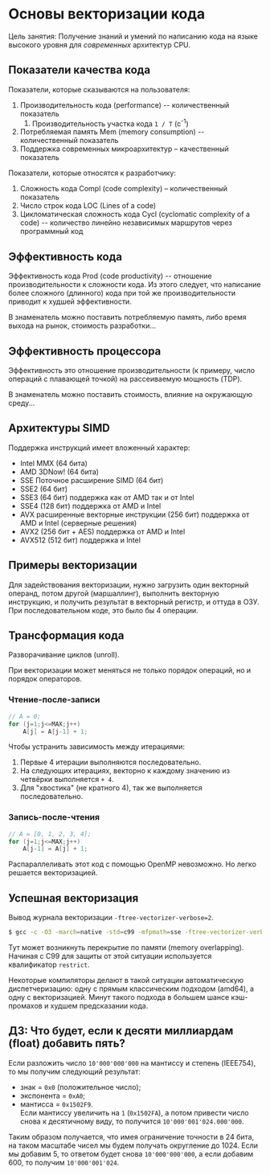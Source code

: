 # Основы векторизации кода

Цель занятия: Получение знаний и умений по написанию кода на языке высокого уровня для *современных* архитектур CPU.

## Показатели качества кода

Показатели, которые сказываются на пользователя:
1. Производительность кода (performance) -- количественный показатель
    1. Производительность участка кода `1 / T` (c<sup>-1</sup>)
2. Потребляемая память Mem (memory consumption) -- количественный показатель
3. Поддержка современных микроархитектур – качественный
показатель

Показатели, которые относятся к разработчику:
1. Сложность кода Сompl (code complexity) – количественный показатель
2. Число строк кода LOC (Lines of a code)
3. Цикломатическая сложность кода Cycl (cyclomatic complexity of a code) -- количество линейно независимых маршрутов через программный код

## Эффективность кода

Эффективность кода Prod (code productivity) -- отношение производительности к сложности кода. Из этого следует, что написание более сложного (длинного) кода при той же производительности приводит к худшей эффективности.

В знаменатель можно поставить потребляемую память, либо время выхода на рынок, стоимость разработки...

## Эффективность процессора

Эффективность это отношение производительности (к примеру, число операций с плавающей точкой) на рассеиваемую мощность (TDP).

В знаменатель можно поставить стоимость, влияние на окружающую среду...

## Архитектуры SIMD

Поддержка инструкций имеет вложенный характер:
- Intel MMX (64 бита)
- AMD 3DNow! (64 бита)
- SSE Поточное расширение SIMD (64 бит)
- SSE2 (64 бит)
- SSE3 (64 бит) поддержка как от AMD так и от Intel
- SSE4 (128 бит) поддержка от AMD и Intel
- AVX расширенные векторные инструкции (256 бит) поддержка от AMD и Intel (серверные решения)
- AVX2 (256 бит + AES) поддержка от AMD и Intel
- AVX512 (512 бит) поддержка и Intel

## Примеры векторизации

Для задействования векторизации, нужно загрузить один векторный операнд, потом другой (маршаллинг), выполнить векторную инструкцию, и получить результат в векторный регистр, и оттуда в ОЗУ. При последовательном коде, это было бы 4 операции.

## Трансформация кода

Разворачивание циклов (unroll).

При векторизации может меняться не только порядок операций, но и порядок операторов.

### Чтение-после-записи

```c++
// A = 0;
for (j=1;j<=MAX;j++)
    A[j] = A[j-1] + 1;
```

Чтобы устранить зависимость между итерациями:
1. Первые 4 итерации выполняются последовательно.
2. На следующих итерациях, векторно к каждому значению из четвёрки выполняется `+ 4`.
3. Для "хвостика" (не кратного 4), так же выполняется последовательно.

### Запись-после-чтения

```c++
// A = [0, 1, 2, 3, 4];
for (j=1;j<=MAX;j++)
    A[j-1] = A[j] + 1;
```

Распараллеливать этот код с помощью OpenMP невозможно. Но легко решается векторизацией.

## Успешная векторизация

Вывод журнала векторизации `-ftree-vectorizer-verbose=2`.

```sh
$ gcc -c -O3 -march=native -std=c99 -mfpmath=sse -ftree-vectorizer-verbose=2 vector.c
```

Тут может возникнуть перекрытие по памяти (memory overlapping). Начиная с C99 для защиты от этой ситуации используется квалификатор `restrict`.

Некоторые компиляторы делают в такой ситуации автоматическую диспетчеризацию: одну с прямым классическим подходом (amd64), а одну с векторизацией. Минут такого подхода в большем шансе кэш-промахов и худшем предсказании кода.

## ДЗ: Что будет, если к десяти миллиардам (float) добавить пять?

Если разложить число `10'000'000'000` на мантиссу и степень (IEEE754), то мы получим следующий результат:
- знак = `0x0` (положительное число);
- экспонента = `0xA0`;
- мантисса = `0x1502F9`.  
Если мантиссу увеличить на `1` (`0x1502FA`), а потом привести число снова к десятичному виду, то получится `10'000'001'024.000'000`.

Таким образом получается, что имея ограничение точности в 24 бита, на таком масштабе чисел мы будем получать округление до 1024. Если мы добавим 5, то ответом будет снова `10'000'000'000`, а если добавим 600, то получим `10'000'001'024`.